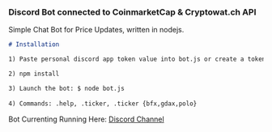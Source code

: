 ### Discord Bot connected to CoinmarketCap & Cryptowat.ch API

Simple Chat Bot for Price Updates, written in nodejs.

```markdown
# Installation

1) Paste personal discord app token value into bot.js or create a tokeninfo.js file and export the token variable as str.

2) npm install

3) Launch the bot: $ node bot.js
    
4) Commands: .help, .ticker, .ticker {bfx,gdax,polo}   
   ```

Bot Currenting Running Here: [Discord Channel](https://discord.gg/tzHSy8)
